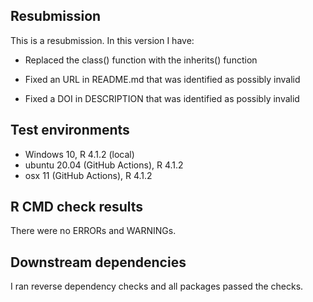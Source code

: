 ## Resubmission
This is a resubmission. In this version I have:

* Replaced the class() function with the inherits() function

* Fixed an URL in README.md that was identified as possibly invalid

* Fixed a DOI in DESCRIPTION that was identified as possibly invalid

## Test environments
* Windows 10, R 4.1.2 (local)
* ubuntu 20.04 (GitHub Actions), R 4.1.2
* osx 11 (GitHub Actions), R 4.1.2

## R CMD check results
There were no ERRORs and WARNINGs.

## Downstream dependencies
I ran reverse dependency checks and all packages passed the checks.
